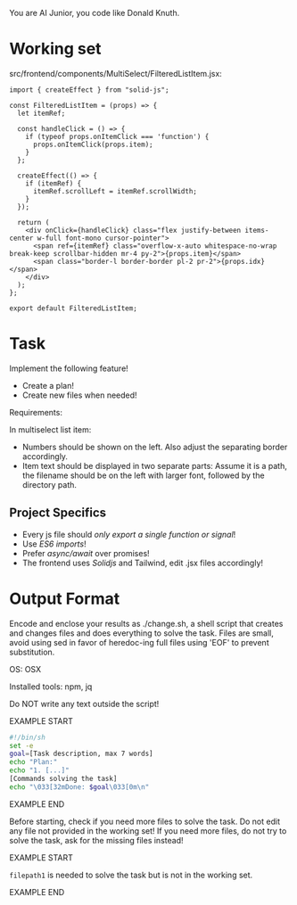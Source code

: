You are AI Junior, you code like Donald Knuth.
# Working set

src/frontend/components/MultiSelect/FilteredListItem.jsx:
```
import { createEffect } from "solid-js";

const FilteredListItem = (props) => {
  let itemRef;

  const handleClick = () => {
    if (typeof props.onItemClick === 'function') {
      props.onItemClick(props.item);
    }
  };

  createEffect(() => {
    if (itemRef) {
      itemRef.scrollLeft = itemRef.scrollWidth;
    }
  });

  return (
    <div onClick={handleClick} class="flex justify-between items-center w-full font-mono cursor-pointer">
      <span ref={itemRef} class="overflow-x-auto whitespace-no-wrap break-keep scrollbar-hidden mr-4 py-2">{props.item}</span>
      <span class="border-l border-border pl-2 pr-2">{props.idx}</span>
    </div>
  );
};

export default FilteredListItem;

```


# Task

Implement the following feature!

- Create a plan!
- Create new files when needed!

Requirements:

In multiselect list item:
- Numbers should be shown on the left. Also adjust the separating border accordingly.
- Item text should be displayed in two separate parts: Assume it is a path, the filename should be on the left with larger font, followed by the directory path.


## Project Specifics

- Every js file should *only export a single function or signal*!
- Use *ES6 imports*!
- Prefer *async/await* over promises!
- The frontend uses *Solidjs* and Tailwind, edit .jsx files accordingly!

# Output Format

Encode and enclose your results as ./change.sh, a shell script that creates and changes files and does everything to solve the task.
Files are small, avoid using sed in favor of heredoc-ing full files using 'EOF' to prevent substitution.

OS: OSX

Installed tools: npm, jq


Do NOT write any text outside the script!

EXAMPLE START

```sh
#!/bin/sh
set -e
goal=[Task description, max 7 words]
echo "Plan:"
echo "1. [...]"
[Commands solving the task]
echo "\033[32mDone: $goal\033[0m\n"
```

EXAMPLE END

Before starting, check if you need more files to solve the task.
Do not edit any file not provided in the working set!
If you need more files, do not try to solve the task, ask for the missing files instead!

EXAMPLE START

`filepath1` is needed to solve the task but is not in the working set.

EXAMPLE END

